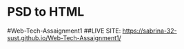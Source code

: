 # PSD to HTML
 #Web-Tech-Assaignment1 
 ##LIVE SITE: https://sabrina-32-sust.github.io/Web-Tech-Assaignment1/
